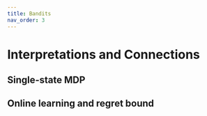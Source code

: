 ```yaml
---
title: Bandits
nav_order: 3
---
```


# Interpretations and Connections
## Single-state MDP
## Online learning and regret bound